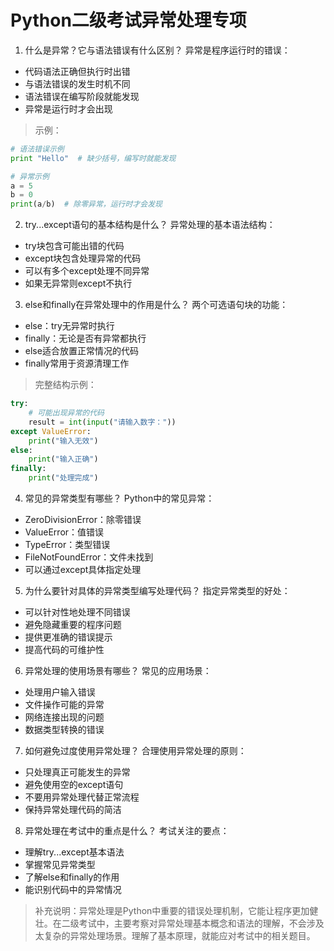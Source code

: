 # Python二级考试异常处理专项

1. 什么是异常？它与语法错误有什么区别？
异常是程序运行时的错误：
- 代码语法正确但执行时出错
- 与语法错误的发生时机不同
- 语法错误在编写阶段就能发现
- 异常是运行时才会出现

> 示例：
```python
# 语法错误示例
print "Hello"  # 缺少括号，编写时就能发现

# 异常示例
a = 5
b = 0
print(a/b)  # 除零异常，运行时才会发现
```

2. try...except语句的基本结构是什么？
异常处理的基本语法结构：
- try块包含可能出错的代码
- except块包含处理异常的代码
- 可以有多个except处理不同异常
- 如果无异常则except不执行

3. else和finally在异常处理中的作用是什么？
两个可选语句块的功能：
- else：try无异常时执行
- finally：无论是否有异常都执行
- else适合放置正常情况的代码
- finally常用于资源清理工作

> 完整结构示例：
```python
try:
    # 可能出现异常的代码
    result = int(input("请输入数字："))
except ValueError:
    print("输入无效")
else:
    print("输入正确")
finally:
    print("处理完成")
```

4. 常见的异常类型有哪些？
Python中的常见异常：
- ZeroDivisionError：除零错误
- ValueError：值错误
- TypeError：类型错误
- FileNotFoundError：文件未找到
- 可以通过except具体指定处理

5. 为什么要针对具体的异常类型编写处理代码？
指定异常类型的好处：
- 可以针对性地处理不同错误
- 避免隐藏重要的程序问题
- 提供更准确的错误提示
- 提高代码的可维护性

6. 异常处理的使用场景有哪些？
常见的应用场景：
- 处理用户输入错误
- 文件操作可能的异常
- 网络连接出现的问题
- 数据类型转换的错误

7. 如何避免过度使用异常处理？
合理使用异常处理的原则：
- 只处理真正可能发生的异常
- 避免使用空的except语句
- 不要用异常处理代替正常流程
- 保持异常处理代码的简洁

8. 异常处理在考试中的重点是什么？
考试关注的要点：
- 理解try...except基本语法
- 掌握常见异常类型
- 了解else和finally的作用
- 能识别代码中的异常情况

> 补充说明：异常处理是Python中重要的错误处理机制，它能让程序更加健壮。在二级考试中，主要考察对异常处理基本概念和语法的理解，不会涉及太复杂的异常处理场景。理解了基本原理，就能应对考试中的相关题目。